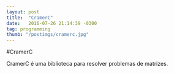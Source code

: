 ```yaml
---
layout: post
title:  "CramerC"
date:   2016-07-26 21:14:39 -0300
tag: programming
thumb: "/postimgs/cramerc.jpg"
---
```

#CramerC

CramerC é uma biblioteca para resolver problemas de matrizes.
